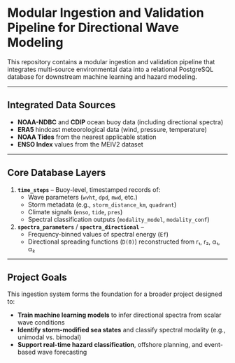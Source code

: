 # Modular Ingestion and Validation Pipeline for Directional Wave Modeling

This repository contains a modular ingestion and validation pipeline that integrates multi-source environmental data into a relational PostgreSQL database for downstream machine learning and hazard modeling.

---

## Integrated Data Sources

- **NOAA-NDBC** and **CDIP** ocean buoy data (including directional spectra)
- **ERA5** hindcast meteorological data (wind, pressure, temperature)
- **NOAA Tides** from the nearest applicable station
- **ENSO Index** values from the MEIV2 dataset

---

## Core Database Layers

1. **`time_steps`** – Buoy-level, timestamped records of:
   - Wave parameters (`wvht`, `dpd`, `mwd`, etc.)
   - Storm metadata (e.g., `storm_distance_km`, `quadrant`)
   - Climate signals (`enso`, `tide`, `pres`)
   - Spectral classification outputs (`modality_model`, `modality_conf`)
2. **`spectra_parameters`** / **`spectra_directional`** –
   - Frequency-binned values of spectral energy (`Ef`)
   - Directional spreading functions (`D(θ)`) reconstructed from r₁, r₂, α₁, α₂

---

## Project Goals

This ingestion system forms the foundation for a broader project designed to:

- **Train machine learning models** to infer directional spectra from scalar wave conditions
- **Identify storm-modified sea states** and classify spectral modality (e.g., unimodal vs. bimodal)
- **Support real-time hazard classification**, offshore planning, and event-based wave forecasting
